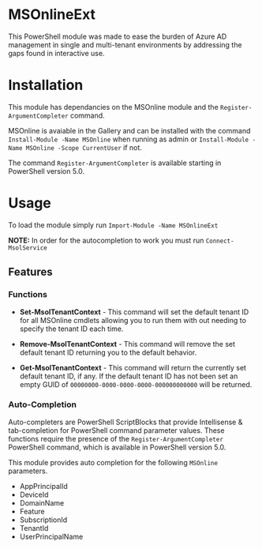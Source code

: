# MSOnlineExt

This PowerShell module was made to ease the burden of Azure AD management in single and multi-tenant environments by addressing the gaps found in interactive use.

# Installation

This module has dependancies on the MSOnline module and the `Register-ArgumentCompleter` command.

MSOnline is avaiable in the Gallery and can be installed with the command `Install-Module -Name MSOnline` when running as admin or `Install-Module -Name MSOnline -Scope CurrentUser` if not.

The command `Register-ArgumentCompleter` is available starting in PowerShell version 5.0.

# Usage

To load the module simply run `Import-Module -Name MSOnlineExt`

**NOTE:** In order for the autocompletion to work you must run `Connect-MsolService`

## Features

### Functions

- **Set-MsolTenantContext** - This command will set the default tenant ID for all MSOnline cmdlets allowing you to run them with out needing to specify the tenant ID each time.

- **Remove-MsolTenantContext** - This command will remove the set default tenant ID returning you to the default behavior.

- **Get-MsolTenantContext** - This command will return the currently set default tenant ID, if any. If the default tenant ID has not been set an empty GUID of `00000000-0000-0000-0000-000000000000` will be returned.

### Auto-Completion

Auto-completers are PowerShell ScriptBlocks that provide Intellisense & tab-completion for PowerShell command parameter values. These functions require the presence of the `Register-ArgumentCompleter` PowerShell command, which is available in PowerShell version 5.0.

This module provides auto completion for the following `MSOnline` parameters.

- AppPrincipalId
- DeviceId
- DomainName
- Feature
- SubscriptionId
- TenantId
- UserPrincipalName